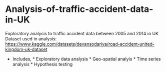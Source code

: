 # Analysis-of-traffic-accident-data-in-UK
Exploratory analysis to traffic accident data between 2005 and 2014 in UK
Dataset used in analysis: https://www.kaggle.com/datasets/devansodariya/road-accident-united-kingdom-uk-dataset

* Includes,
            * Exploratory data analysis
            * Geo-spatial analyis
            * Time series analysis
            * Hypothesis testing
